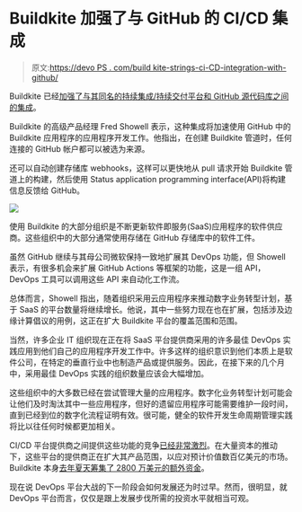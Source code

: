 # Buildkite 加强了与 GitHub 的 CI/CD 集成

> 原文:[https://devo PS . com/build kite-strings-ci-CD-integration-with-github/](https://devops.com/buildkite-tightens-ci-cd-integration-with-github/)

Buildkite 已经[加强了与其同名的持续集成/持续交付平台和 GitHub 源代码库之间的集成](https://www.globenewswire.com/news-release/2020/11/19/2130283/0/en/Buildkite-Expands-Integration-with-GitHub-Introduces-New-Workflows.html)。

Buildkite 的高级产品经理 Fred Showell 表示，这种集成将加速使用 GitHub 中的 Buildkite 应用程序的应用程序开发工作。他指出，在创建 Buildkite 管道时，任何连接的 GitHub 帐户都可以被选为来源。

还可以自动创建存储库 webhooks，这样可以更快地从 pull 请求开始 Buildkite 管道上的构建，然后使用 Status application programming interface(API)将构建信息反馈给 GitHub。

![](../Images/8889a513377d128694eefa240894ee2f.png)

使用 Buildkite 的大部分组织是不断更新软件即服务(SaaS)应用程序的软件供应商。这些组织中的大部分通常使用存储在 GitHub 存储库中的软件工件。

虽然 GitHub 继续与其母公司微软保持一致地扩展其 DevOps 功能，但 Showell 表示，有很多机会来扩展 GitHub Actions 等框架的功能，这是一组 API，DevOps 工具可以调用这些 API 来自动化工作流。

总体而言，Showell 指出，随着组织采用云应用程序来推动数字业务转型计划，基于 SaaS 的平台数量将继续增长。他说，其中一些努力现在也在扩展，包括涉及边缘计算倡议的用例，这正在扩大 Buildkite 平台的覆盖范围和范围。

当然，许多企业 IT 组织现在正在将 SaaS 平台提供商采用的许多最佳 DevOps 实践应用到他们自己的应用程序开发工作中。许多这样的组织意识到他们本质上是软件公司，在特定的垂直行业中也制造产品或提供服务。因此，在接下来的几个月中，采用最佳 DevOps 实践的组织数量应该会大幅增加。

这些组织中的大多数已经在尝试管理大量的应用程序。数字化业务转型计划可能会让他们及时淘汰其中一些应用程序，但好的遗留应用程序可能需要维护一段时间，直到已经到位的数字化流程证明有效。很可能，健全的软件开发生命周期管理实践将比以往任何时候都更加相关。

CI/CD 平台提供商之间提供这些功能的竞争[已经非常激烈](https://devops.com/devops-deeper-dive-devops-consolidation-this-way-comes/)。在大量资本的推动下，这些平台的提供商正在扩大其产品范围，以应对预计价值数百亿美元的市场。Buildkite 本身[去年夏天筹集了 2800 万美元的额外资金](https://digitalanarchist.com/videos/featured-guests/lochlan-donald-techstrong-tv)。

现在说 DevOps 平台大战的下一阶段会如何发展还为时过早。然而，很明显，就 DevOps 平台而言，仅仅是跟上发展步伐所需的投资水平就相当可观。